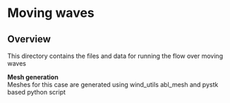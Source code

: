 # Moving waves 

## Overview
This directory contains the files and data for running the flow over moving waves

**Mesh generation**  
Meshes for this case are generated using wind_utils abl_mesh and pystk based python script
